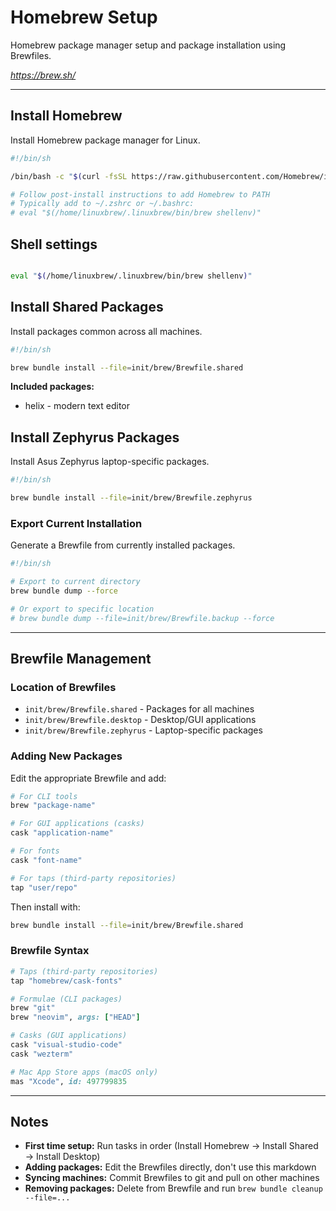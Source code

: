 # Homebrew Setup

Homebrew package manager setup and package installation using Brewfiles.

*https://brew.sh/*

---

## Install Homebrew

Install Homebrew package manager for Linux.

```bash
#!/bin/sh

/bin/bash -c "$(curl -fsSL https://raw.githubusercontent.com/Homebrew/install/HEAD/install.sh)"

# Follow post-install instructions to add Homebrew to PATH
# Typically add to ~/.zshrc or ~/.bashrc:
# eval "$(/home/linuxbrew/.linuxbrew/bin/brew shellenv)"
```

## Shell settings

```bash

eval "$(/home/linuxbrew/.linuxbrew/bin/brew shellenv)"
```

## Install Shared Packages

Install packages common across all machines.

```bash
#!/bin/sh

brew bundle install --file=init/brew/Brewfile.shared
```

**Included packages:**
- helix - modern text editor

## Install Zephyrus Packages

Install Asus Zephyrus laptop-specific packages.

```bash
#!/bin/sh

brew bundle install --file=init/brew/Brewfile.zephyrus
```



### Export Current Installation

Generate a Brewfile from currently installed packages.

```bash
#!/bin/sh

# Export to current directory
brew bundle dump --force

# Or export to specific location
# brew bundle dump --file=init/brew/Brewfile.backup --force
```

---

## Brewfile Management

### Location of Brewfiles

- `init/brew/Brewfile.shared` - Packages for all machines
- `init/brew/Brewfile.desktop` - Desktop/GUI applications
- `init/brew/Brewfile.zephyrus` - Laptop-specific packages

### Adding New Packages

Edit the appropriate Brewfile and add:

```ruby
# For CLI tools
brew "package-name"

# For GUI applications (casks)
cask "application-name"

# For fonts
cask "font-name"

# For taps (third-party repositories)
tap "user/repo"
```

Then install with:
```bash
brew bundle install --file=init/brew/Brewfile.shared
```

### Brewfile Syntax

```ruby
# Taps (third-party repositories)
tap "homebrew/cask-fonts"

# Formulae (CLI packages)
brew "git"
brew "neovim", args: ["HEAD"]

# Casks (GUI applications)
cask "visual-studio-code"
cask "wezterm"

# Mac App Store apps (macOS only)
mas "Xcode", id: 497799835
```

---

## Notes

- **First time setup:** Run tasks in order (Install Homebrew → Install Shared → Install Desktop)
- **Adding packages:** Edit the Brewfiles directly, don't use this markdown
- **Syncing machines:** Commit Brewfiles to git and pull on other machines
- **Removing packages:** Delete from Brewfile and run `brew bundle cleanup --file=...`
